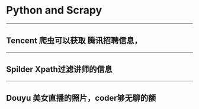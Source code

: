 # Python and Scrapy
---
## Tencent 爬虫可以获取 腾讯招聘信息，  
---
## Spilder Xpath过滤讲师的信息
---
## Douyu  美女直播的照片，coder够无聊的额  
